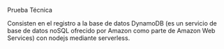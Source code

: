 Prueba Técnica

Consisten en el registro a la base de datos DynamoDB (es un servicio de base de datos noSQL ofrecido por Amazon como parte de Amazon Web Services) con nodejs mediante serverless.

